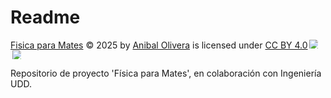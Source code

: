 # Readme

<a href="https://creativecommons.org">Fisica para Mates</a> © 2025 by <a href="https://creativecommons.org">Anibal Olivera</a> is licensed under <a href="https://creativecommons.org/licenses/by/4.0/">CC BY 4.0</a><img src="https://mirrors.creativecommons.org/presskit/icons/cc.svg" style="max-width: 1em;max-height:1em;margin-left: .2em;"><img src="https://mirrors.creativecommons.org/presskit/icons/by.svg" style="max-width: 1em;max-height:1em;margin-left: .2em;">

Repositorio de proyecto 'Física para Mates', en colaboración con Ingeniería UDD.